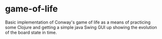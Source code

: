 # game-of-life
Basic implementation of Conway's game of life as a means of practicing some Clojure and getting a simple java Swing GUI up showing the evolution of the board state in time.
